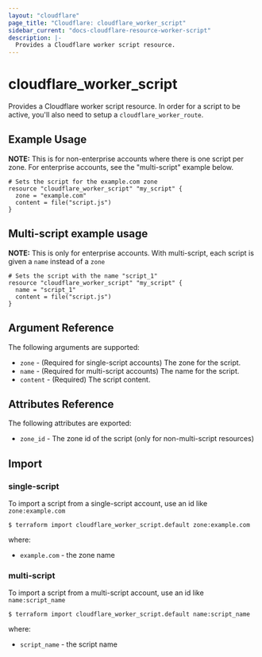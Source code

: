 ```yaml
---
layout: "cloudflare"
page_title: "Cloudflare: cloudflare_worker_script"
sidebar_current: "docs-cloudflare-resource-worker-script"
description: |-
  Provides a Cloudflare worker script resource.
---
```


# cloudflare_worker_script

Provides a Cloudflare worker script resource. In order for a script to be active, you'll also need to setup a `cloudflare_worker_route`.

## Example Usage

__NOTE:__ This is for non-enterprise accounts where there is one script per zone. For enterprise accounts, see the "multi-script" example below.

```hcl
# Sets the script for the example.com zone
resource "cloudflare_worker_script" "my_script" {
  zone = "example.com"
  content = file("script.js")
}
```

## Multi-script example usage

__NOTE:__ This is only for enterprise accounts. With multi-script, each script is given a `name` instead of a `zone`

```hcl
# Sets the script with the name "script_1"
resource "cloudflare_worker_script" "my_script" {
  name = "script_1"
  content = file("script.js")
}
```

## Argument Reference

The following arguments are supported:

* `zone` - (Required for single-script accounts) The zone for the script.
* `name` - (Required for multi-script accounts) The name for the script. 
* `content` - (Required) The script content.

## Attributes Reference

The following attributes are exported:

* `zone_id` - The zone id of the script (only for non-multi-script resources)

## Import

### single-script

To import a script from a single-script account, use an id like `zone:example.com`

```
$ terraform import cloudflare_worker_script.default zone:example.com
```

where:

* `example.com` - the zone name

### multi-script

To import a script from a multi-script account, use an id like `name:script_name`

```
$ terraform import cloudflare_worker_script.default name:script_name
```

where:

* `script_name` - the script name


